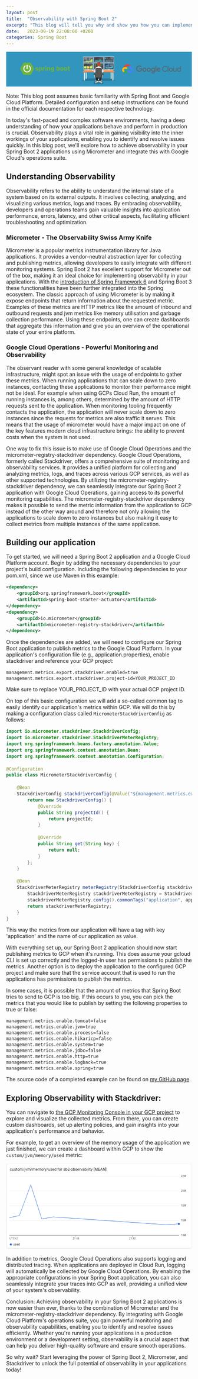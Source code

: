 ```yaml
---
layout: post
title:  "Observability with Spring Boot 2"
excerpt: "This blog will tell you why and show you how you can implement observability using Spring Boot, Micrometer and GCPs Operations suite."
date:   2023-09-19 22:08:00 +0200
categories: Spring Boot
---
```

![Article Banner](/assets/GCP-monitoring-observability-banner.jpg)

Note: This blog post assumes basic familiarity with Spring Boot and Google Cloud Platform. Detailed configuration and setup instructions can be found in the official documentation for each respective technology.

In today's fast-paced and complex software environments, having a deep understanding of how your applications behave and perform in production is crucial. 
Observability plays a vital role in gaining visibility into the inner workings of your applications, enabling you to identify and resolve issues quickly.
In this blog post, we'll explore how to achieve observability in your Spring Boot 2 applications using Micrometer and integrate this with Google Cloud's operations suite.

## Understanding Observability
Observability refers to the ability to understand the internal state of a system based on its external outputs. 
It involves collecting, analyzing, and visualizing various metrics, logs and traces. 
By embracing observability, developers and operations teams gain valuable insights into application performance, errors, latency, and other critical aspects, facilitating efficient troubleshooting and optimization.

### Micrometer - The Observability Swiss Army Knife
Micrometer is a popular metrics instrumentation library for Java applications. 
It provides a vendor-neutral abstraction layer for collecting and publishing metrics, allowing developers to easily integrate with different monitoring systems. 
Spring Boot 2 has excellent support for Micrometer out of the box, making it an ideal choice for implementing observability in your applications.
With the [introduction of Spring Framework 6](https://github.com/spring-projects/spring-framework/wiki/What%27s-New-in-Spring-Framework-6.x/#observability) and Spring Boot 3 these functionalities have been further integrated into the Spring ecosystem.
The classic approach of using Micrometer is by making it expose endpoints that return information about the requested metric. Examples of these metrics are HTTP metrics like the amount of inbound and outbound requests and jvm metrics like memory utilisation and garbage collection performance.
Using these endpoints, one can create dashboards that aggregate this information and give you an overview of the operational state of your entire platform.

### Google Cloud Operations - Powerful Monitoring and Observability
The observant reader with some general knowledge of scalable infrastructure, might spot an issue with the usage of endpoints to gather these metrics.
When running applications that can scale down to zero instances, contacting these applications to monitor their performance might not be ideal.
For example when using GCPs Cloud Run, the amount of running instances is, among others, determined by the amount of HTTP requests sent to the application. 
When monitoring tooling frequently contacts the application, the application will never scale down to zero instances since the requests for metrics are also traffic it serves.
This means that the usage of micrometer would have a major impact on one of the key features modern cloud infrastructure brings: the ability to prevent costs when the system is not used.

One way to fix this issue is to make use of Google Cloud Operations and the micrometer-registry-stackdriver dependency.
Google Cloud Operations, formerly called Stackdriver, offers a comprehensive suite of monitoring and observability services. 
It provides a unified platform for collecting and analyzing metrics, logs, and traces across various GCP services, as well as other supported technologies.
By utilizing the micrometer-registry-stackdriver dependency, we can seamlessly integrate our Spring Boot 2 application with Google Cloud Operations, gaining access to its powerful monitoring capabilities.
The micrometer-registry-stackdriver dependency makes it possible to send the metric information from the application to GCP instead of the other way around and therefore not only allowing the applications to scale down to zero instances but also making it easy to collect metrics from multiple instances of the same application.

## Building our application
To get started, we will need a Spring Boot 2 application and a Google Cloud Platform account. 
Begin by adding the necessary dependencies to your project's build configuration. 
Including the following dependencies to your pom.xml, since we use Maven in this example:

``` xml
<dependency>
    <groupId>org.springframework.boot</groupId>
    <artifactId>spring-boot-starter-actuator</artifactId>
</dependency>
<dependency>
    <groupId>io.micrometer</groupId>
    <artifactId>micrometer-registry-stackdriver</artifactId>
</dependency>
```
Once the dependencies are added, we will need to configure our Spring Boot application to publish metrics to the Google Cloud Platform.
In your application's configuration file (e.g., application.properties), enable stackdriver and reference your GCP project:

``` properties
management.metrics.export.stackdriver.enabled=true
management.metrics.export.stackdriver.project-id=YOUR_PROJECT_ID
```

Make sure to replace YOUR_PROJECT_ID with your actual GCP project ID.

On top of this basic configuration we will add a so-called common tag to easily identify our application's metrics within GCP.
We will do this by making a configuration class called `MicrometerStackdriverConfig` as follows:
``` java
import io.micrometer.stackdriver.StackdriverConfig;
import io.micrometer.stackdriver.StackdriverMeterRegistry;
import org.springframework.beans.factory.annotation.Value;
import org.springframework.context.annotation.Bean;
import org.springframework.context.annotation.Configuration;

@Configuration
public class MicrometerStackdriverConfig {

    @Bean
    StackdriverConfig stackdriverConfig(@Value("${management.metrics.export.stackdriver.project-id}") String projectId) {
        return new StackdriverConfig() {
            @Override
            public String projectId() {
                return projectId;
            }

            @Override
            public String get(String key) {
                return null;
            }
        };
    }

    @Bean
    StackdriverMeterRegistry meterRegistry(StackdriverConfig stackdriverConfig, @Value("${spring.application.name}") String applicationName) {
        StackdriverMeterRegistry stackdriverMeterRegistry = StackdriverMeterRegistry.builder(stackdriverConfig).build();
        stackdriverMeterRegistry.config().commonTags("application", applicationName);
        return stackdriverMeterRegistry;
    }
}
```
This way the metrics from our application will have a tag with key 'application' and the name of our application as value.

With everything set up, our Spring Boot 2 application should now start publishing metrics to GCP when it's running.
This does assume your gcloud CLI is set up correctly and the logged-in user has permissions to publish the metrics.
Another option is to deploy the application to the configured GCP project and make sure that the service account that is used to run the applications has permissions to publish the metrics.

In some cases, it is possible that the amount of metrics that Spring Boot tries to send to GCP is too big.
If this occurs to you, you can pick the metrics that you would like to publish by setting the following properties to true or false:
``` properties
management.metrics.enable.tomcat=false
management.metrics.enable.jvm=true
management.metrics.enable.process=false
management.metrics.enable.hikaricp=false
management.metrics.enable.system=true
management.metrics.enable.jdbc=false
management.metrics.enable.http=true
management.metrics.enable.logback=true
management.metrics.enable.spring=true
```

The source code of a completed example can be found on [my GitHub page](https://github.com/MBoeree/spring-boot-2-observability).

## Exploring Observability with Stackdriver:
You can navigate to [the GCP Monitoring Console in your GCP project](https://console.cloud.google.com/monitoring/dashboards?hl=en&pageState=(%22dashboards%22:(%22t%22:%22All%22))) to explore and visualize the collected metrics. 
From there, you can create custom dashboards, set up alerting policies, and gain insights into your application's performance and behavior.

For example, to get an overview of the memory usage of the application we just finished, we can create a dashboard within GCP to show the `custom/jvm/memory/used` metric:

![Dashboard example](/assets/GCP-monitoring-observability-example.png)

In addition to metrics, Google Cloud Operations also supports logging and distributed tracing. 
When applications are deployed in Cloud Run, logging will automatically be collected by Google Cloud Operations.
By enabling the appropriate configurations in your Spring Boot application, you can also seamlessly integrate your traces into GCP as well, providing a unified view of your system's observability.

Conclusion:
Achieving observability in your Spring Boot 2 applications is now easier than ever, thanks to the combination of Micrometer and the micrometer-registry-stackdriver dependency. 
By integrating with Google Cloud Platform's operations suite, you gain powerful monitoring and observability capabilities, enabling you to identify and resolve issues efficiently. 
Whether you're running your applications in a production environment or a development setting, observability is a crucial aspect that can help you deliver high-quality software and ensure smooth operations.

So why wait? Start leveraging the power of Spring Boot 2, Micrometer, and Stackdriver to unlock the full potential of observability in your applications today!